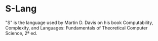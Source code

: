 # S-Lang
"S" is the language used by Martin D. Davis on his book Computability, Complexity, and Languages: Fundamentals of Theoretical Computer Science, 2ª ed.